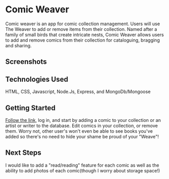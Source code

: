 # Comic Weaver

Comic weaver is an app for comic collection management. Users will use The Weaver to add or remove items from their collection. Named after a family of small birds that create intricate nests, Comic Weaver allows users to add and remove comics from their collection for cataloguing, bragging and sharing.
## Screenshots


## Technologies Used
HTML, CSS, Javascript, Node.Js, Express, and MongoDb/Mongoose

## Getting Started
[Follow the link](https://comic-weaver.herokuapp.com/), log in, and start by adding a comic to your collection or an artist or writer to the database. Edit comics in your collection, or remove them. Worry not, other user's won't even be able to see books you've added so there's no need to hide your shame be proud of your "Weave"!

## Next Steps
I would like to add a "read/reading" feature for each comic as well as the ability to add photos of each comic(though I worry about storage space!)